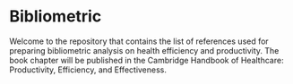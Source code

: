 # Bibliometric
Welcome to the repository that contains the list of references used for preparing bibliometric analysis on health efficiency and productivity. The book chapter will be published in the Cambridge Handbook of Healthcare: Productivity, Efficiency, and Effectiveness.
